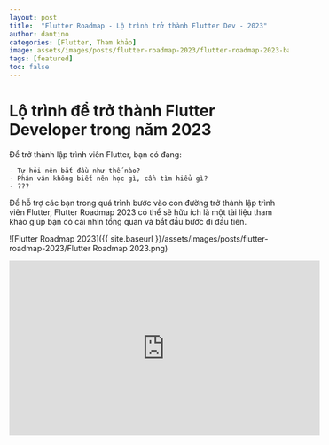 ```yaml
---
layout: post
title:  "Flutter Roadmap - Lộ trình trở thành Flutter Dev - 2023"
author: dantino
categories: [Flutter, Tham khảo]
image: assets/images/posts/flutter-roadmap-2023/flutter-roadmap-2023-banner.png
tags: [featured]
toc: false
---
```


# Lộ trình để trở thành Flutter Developer trong năm 2023

Để trở thành lập trình viên Flutter, bạn có đang:

    
    - Tự hỏi nên bắt đầu như thế nào?
    - Phân vân không biết nên học gì, cần tìm hiểu gì?
    - ???

Để hỗ trợ các bạn trong quá trình bước vào con đường trở thành lập trình viên Flutter, Flutter Roadmap 2023 có thể sẽ hữu ích là một tài liệu tham khảo giúp bạn có cái nhìn tổng quan và bắt đầu bước đi đầu tiên.

![Flutter Roadmap 2023]({{ site.baseurl }}/assets/images/posts/flutter-roadmap-2023/Flutter Roadmap 2023.png)

<div style="text-align: center;"><iframe width="560" height="315" src="https://www.youtube.com/embed/tguRaE1c27Y" title="YouTube video player" frameborder="0" allow="accelerometer; autoplay; clipboard-write; encrypted-media; gyroscope; picture-in-picture; web-share" allowfullscreen></iframe></div>